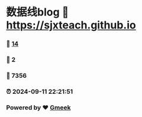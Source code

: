 # 数据线blog :link: https://sjxteach.github.io 
### :page_facing_up: [14](https://sjxteach.github.io/tag.html) 
### :speech_balloon: 2 
### :hibiscus: 7356 
### :alarm_clock: 2024-09-11 22:21:51 
### Powered by :heart: [Gmeek](https://github.com/Meekdai/Gmeek)
